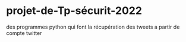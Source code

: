 # projet-de-Tp-sécurit-2022
des programmes python qui font la récupération des tweets a partir de compte twitter
